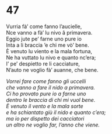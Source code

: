 # 47  
  
Vurria fà’ come fanno l’aucielle,  
Nce vanno a fà’ lu nivo â primavera.  
Eggio jute pe’ farne uno pure io  
Inta a li braccia ’e chi me vò’ bene.  
È venuto lu viento e la mala fortuna,  
Ne ha vuttato lu nivo e quanto nc’era;  
I’ pe’ despietto re li cacciature,  
N’auto ne voglio fà’ auanne, che bene.

*Vorrei fare come fanno gli uccelli  
che vanno a fare il nido a primavera.  
Ci ho provato pure io a farne uno  
dentro le braccia di chi mi vuol bene.  
È venuto il vento e la mala sorte  
e ha schiantato giù il nido e quanto c’era;  
ma io per dispetto dei cacciatori  
un altro ne voglio far, l’anno che viene.*


